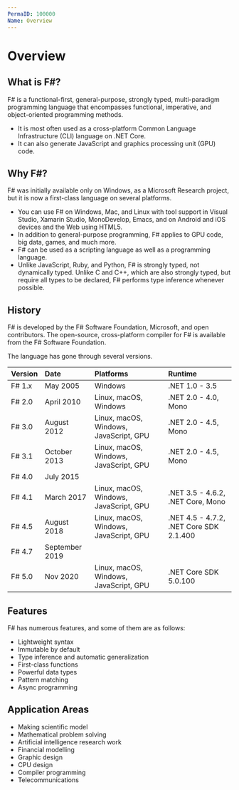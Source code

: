 ```yaml
---
PermaID: 100000
Name: Overview
---
```


# Overview

## What is F#?

F# is a functional-first, general-purpose, strongly typed, multi-paradigm programming language that encompasses functional, imperative, and object-oriented programming methods. 

 - It is most often used as a cross-platform Common Language Infrastructure (CLI) language on .NET Core. 
 - It can also generate JavaScript and graphics processing unit (GPU) code.

## Why F#?

F# was initially available only on Windows, as a Microsoft Research project, but it is now a first-class language on several platforms. 

 - You can use F# on Windows, Mac, and Linux with tool support in Visual Studio, Xamarin Studio, MonoDevelop, Emacs, and on Android and iOS devices and the Web using HTML5. 
 - In addition to general-purpose programming, F# applies to GPU code, big data, games, and much more.
 - F# can be used as a scripting language as well as a programming language.
 - Unlike JavaScript, Ruby, and Python, F# is strongly typed, not dynamically typed. Unlike C and C++, which are also strongly typed, but require all types to be declared, F# performs type inference whenever possible.

## History

F# is developed by the F# Software Foundation, Microsoft, and open contributors. The open-source, cross-platform compiler for F# is available from the F# Software Foundation. 

The language has gone through several versions.

| Version | Date        | Platforms             | Runtime              |
| :-------| :-----------| :---------------------| :--------------------|
| F# 1.x  | May 2005    | Windows               | .NET 1.0 - 3.5       |
| F# 2.0  | April 2010  | Linux, macOS, Windows	| .NET 2.0 - 4.0, Mono |
| F# 3.0  | August 2012 | Linux, macOS, Windows, JavaScript, GPU | .NET 2.0 - 4.5, Mono |
| F# 3.1  | October 2013| Linux, macOS, Windows, JavaScript, GPU | .NET 2.0 - 4.5, Mono |
| F# 4.0  | July 2015   |		                |                      |
| F# 4.1  | March 2017  | Linux, macOS, Windows, JavaScript, GPU | .NET 3.5 - 4.6.2, .NET Core, Mono |
| F# 4.5  | August 2018 | Linux, macOS, Windows, JavaScript, GPU | .NET 4.5 - 4.7.2, .NET Core SDK 2.1.400
| F# 4.7  | September 2019 |                    |                      |
| F# 5.0  | Nov 2020    | Linux, macOS, Windows, JavaScript, GPU | .NET Core SDK 5.0.100 |

## Features

F# has numerous features, and some of them are as follows:

 - Lightweight syntax
 - Immutable by default
 - Type inference and automatic generalization
 - First-class functions
 - Powerful data types
 - Pattern matching
 - Async programming 

## Application Areas

 - Making scientific model
 - Mathematical problem solving
 - Artificial intelligence research work
 - Financial modelling
 - Graphic design
 - CPU design
 - Compiler programming
 - Telecommunications